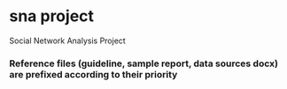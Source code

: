 # sna project
 Social Network Analysis Project

### Reference files (guideline, sample report, data sources docx) are prefixed according to their priority